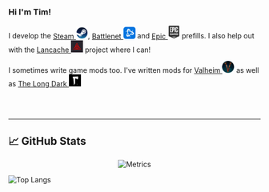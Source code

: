 <!-- TODO : This profile looks really nice : https://github.com/ChrisTitusTech -->
<!-- Editing here so the workflows keep going -->

### Hi I'm Tim!

I develop the
[Steam <img alt="alt_text" width="24px" src="img/steam.png" title="Battlenet" alt="Battlenet"/>](https://github.com/tpill90/steam-lancache-prefill),
[Battlenet <img alt="alt_text" width="24px" src="img/battlenet.png" title="Battlenet" alt="Battlenet"/>](https://github.com/tpill90/Battlenet-lancache-prefill)
and [Epic <img alt="alt_text" width="24px" src="img/epic.png" title="Epic" alt="Epic"/>](https://github.com/tpill90/Epic-lancache-prefill) prefills.
I also help out with the [Lancache <img src="img/lancache.png" height="24px" title="Lancache" alt="Lancache" />](https://lancache.net/) project where I can!

I sometimes write game mods too.  I've written mods for [Valheim <img src="img/valheim.png" height="24px" title="Valheim" alt="Valheim" />](https://github.com/tpill90/ValheimMods) as well as [The Long Dark <img src="img/thelongdark.jpg" height="24px" title="The Long Dark" alt="The Long Dark" />](https://github.com/tpill90/TheLongDark-Mods)


</br>
</br>

---

## &#x1f4c8; GitHub Stats

<p align="center"><img src="https://gist.githubusercontent.com/tpill90/2024c9caf34e7c02ffc6f4c7c4558947/raw/github-metrics.svg" alt="Metrics"></p>

![Top Langs](https://github-readme-stats.vercel.app/api/top-langs/?username=tpill90&layout=compact)
